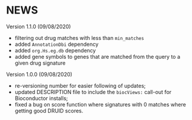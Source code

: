 # NEWS

Version 1.1.0 (09/08/2020)
+ filtering out drug matches with less than `min_matches`
+ added `AnnotationDbi` dependency
+ added `org.Hs.eg.db` dependency
+ added gene symbols to genes that are matched from the query to a given drug signature

Version 1.0.0 (09/08/2020)
+ re-versioning number for easier following of updates;
+ updated DESCRIPTION file to include the `biocViews:` call-out for Bioconductor installs;
+ fixed a bug on score function where signatures with 0 matches where getting good DRUID scores. 